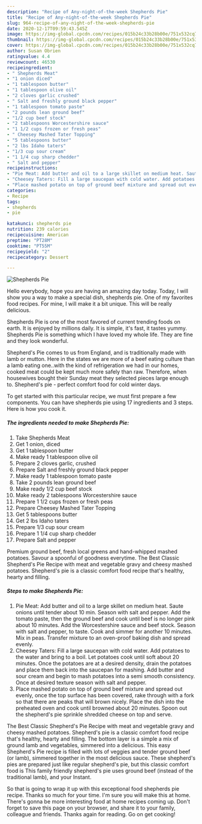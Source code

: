 ```yaml
---
description: "Recipe of Any-night-of-the-week Shepherds Pie"
title: "Recipe of Any-night-of-the-week Shepherds Pie"
slug: 964-recipe-of-any-night-of-the-week-shepherds-pie
date: 2020-12-17T09:59:43.545Z
image: https://img-global.cpcdn.com/recipes/015b24c33b28b00e/751x532cq70/shepherds-pie-recipe-main-photo.jpg
thumbnail: https://img-global.cpcdn.com/recipes/015b24c33b28b00e/751x532cq70/shepherds-pie-recipe-main-photo.jpg
cover: https://img-global.cpcdn.com/recipes/015b24c33b28b00e/751x532cq70/shepherds-pie-recipe-main-photo.jpg
author: Susan Obrien
ratingvalue: 4.4
reviewcount: 46530
recipeingredient:
- " Shepherds Meat"
- "1 onion diced"
- "1 tablespoon butter"
- "1 tablespoon olive oil"
- "2 cloves garlic crushed"
- " Salt and freshly ground black pepper"
- "1 tablespoon tomato paste"
- "2 pounds lean ground beef"
- "1/2 cup beef stock"
- "2 tablespoons Worcestershire sauce"
- "1 1/2 cups frozen or fresh peas"
- " Cheesey Mashed Tater Topping"
- "5 tablespoons butter"
- "2 lbs Idaho taters"
- "1/3 cup sour cream"
- "1 1/4 cup sharp chedder"
- " Salt and pepper"
recipeinstructions:
- "Pie Meat: Add butter and oil to a large skillet on medium heat. Saute onions until tender about 10 min. Season with salt and pepper. Add the tomato paste, then the ground beef and cook until beef is no longer pink about 10 minutes. Add the Worcestershire sauce and beef stock. Season with salt and pepper, to taste. Cook and simmer for another 10 minutes. Mix in peas. Transfer mixture to an oven-proof baking dish and spread evenly."
- "Cheesey Taters: Fill a large saucepan with cold water. Add potatoes to the water and bring to a boil. Let potatoes cook until soft about 20 minutes. Once the potatoes are at a desired density, drain the potatoes and place them back into the saucepan for mashing. Add butter and sour cream and begin to mash potatoes into a semi smooth consistency. Once at desired texture season with salt and pepper."
- "Place mashed potato on top of ground beef mixture and spread out evenly, once the top surface has been covered, rake through with a fork so that there are peaks that will brown nicely. Place the dish into the preheated oven and cook until browned about 20 minutes. Spoon out the shepherd&#39;s pie sprinkle shredded cheese on top and serve."
categories:
- Recipe
tags:
- shepherds
- pie

katakunci: shepherds pie 
nutrition: 239 calories
recipecuisine: American
preptime: "PT28M"
cooktime: "PT55M"
recipeyield: "2"
recipecategory: Dessert

---
```



![Shepherds Pie](https://img-global.cpcdn.com/recipes/015b24c33b28b00e/751x532cq70/shepherds-pie-recipe-main-photo.jpg)

Hello everybody, hope you are having an amazing day today. Today, I will show you a way to make a special dish, shepherds pie. One of my favorites food recipes. For mine, I will make it a bit unique. This will be really delicious.

Shepherds Pie is one of the most favored of current trending foods on earth. It is enjoyed by millions daily. It is simple, it's fast, it tastes yummy. Shepherds Pie is something which I have loved my whole life. They are fine and they look wonderful.

Shepherd&#39;s Pie comes to us from England, and is traditionally made with lamb or mutton. Here in the states we are more of a beef eating culture than a lamb eating one..with the kind of refrigeration we had in our homes, cooked meat could be kept much more safely than raw. Therefore, when housewives bought their Sunday meat they selected pieces large enough to. Shepherd&#39;s pie - perfect comfort food for cold winter days.


To get started with this particular recipe, we must first prepare a few components. You can have shepherds pie using 17 ingredients and 3 steps. Here is how you cook it.

<!--inarticleads1-->

##### The ingredients needed to make Shepherds Pie:

1. Take  Shepherds Meat
1. Get 1 onion, diced
1. Get 1 tablespoon butter
1. Make ready 1 tablespoon olive oil
1. Prepare 2 cloves garlic, crushed
1. Prepare  Salt and freshly ground black pepper
1. Make ready 1 tablespoon tomato paste
1. Take 2 pounds lean ground beef
1. Make ready 1/2 cup beef stock
1. Make ready 2 tablespoons Worcestershire sauce
1. Prepare 1 1/2 cups frozen or fresh peas
1. Prepare  Cheesey Mashed Tater Topping
1. Get 5 tablespoons butter
1. Get 2 lbs Idaho taters
1. Prepare 1/3 cup sour cream
1. Prepare 1 1/4 cup sharp chedder
1. Prepare  Salt and pepper


Premium ground beef, fresh local greens and hand-whipped mashed potatoes. Savour a spoonful of goodness everytime. The Best Classic Shepherd&#39;s Pie Recipe with meat and vegetable gravy and cheesy mashed potatoes. Shepherd&#39;s pie is a classic comfort food recipe that&#39;s healthy, hearty and filling. 

<!--inarticleads2-->

##### Steps to make Shepherds Pie:

1. Pie Meat: Add butter and oil to a large skillet on medium heat. Saute onions until tender about 10 min. Season with salt and pepper. Add the tomato paste, then the ground beef and cook until beef is no longer pink about 10 minutes. Add the Worcestershire sauce and beef stock. Season with salt and pepper, to taste. Cook and simmer for another 10 minutes. Mix in peas. Transfer mixture to an oven-proof baking dish and spread evenly.
1. Cheesey Taters: Fill a large saucepan with cold water. Add potatoes to the water and bring to a boil. Let potatoes cook until soft about 20 minutes. Once the potatoes are at a desired density, drain the potatoes and place them back into the saucepan for mashing. Add butter and sour cream and begin to mash potatoes into a semi smooth consistency. Once at desired texture season with salt and pepper.
1. Place mashed potato on top of ground beef mixture and spread out evenly, once the top surface has been covered, rake through with a fork so that there are peaks that will brown nicely. Place the dish into the preheated oven and cook until browned about 20 minutes. Spoon out the shepherd&#39;s pie sprinkle shredded cheese on top and serve.


The Best Classic Shepherd&#39;s Pie Recipe with meat and vegetable gravy and cheesy mashed potatoes. Shepherd&#39;s pie is a classic comfort food recipe that&#39;s healthy, hearty and filling. The bottom layer is a simple a mix of ground lamb and vegetables, simmered into a delicious. This easy Shepherd&#39;s Pie recipe is filled with lots of veggies and tender ground beef (or lamb), simmered together in the most delicious sauce. These shepherd&#39;s pies are prepared just like regular shepherd&#39;s pie, but this classic comfort food is This family friendly shepherd&#39;s pie uses ground beef (instead of the traditional lamb), and your Instant. 

So that is going to wrap it up with this exceptional food shepherds pie recipe. Thanks so much for your time. I'm sure you will make this at home. There's gonna be more interesting food at home recipes coming up. Don't forget to save this page on your browser, and share it to your family, colleague and friends. Thanks again for reading. Go on get cooking!
